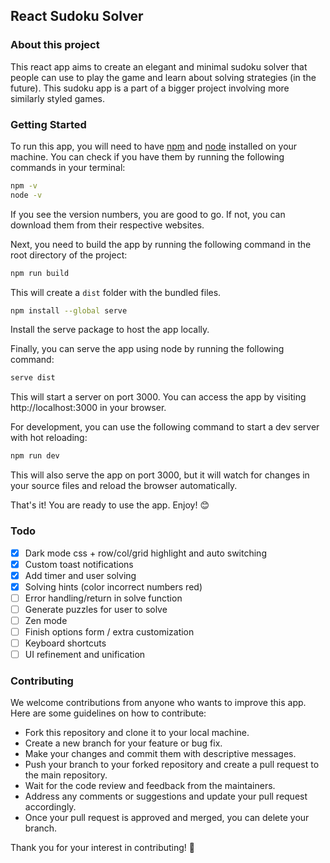 ## React Sudoku Solver

### About this project

This react app aims to create an elegant and minimal sudoku solver that people can use to play the game and learn about solving strategies (in the future). This sudoku app is a part of a bigger project involving more similarly styled games.

### Getting Started

To run this app, you will need to have [npm](https://www.npmjs.com/) and [node](https://nodejs.org/en/) installed on your machine. You can check if you have them by running the following commands in your terminal:

```bash
npm -v
node -v
```

If you see the version numbers, you are good to go. If not, you can download them from their respective websites.

Next, you need to build the app by running the following command in the root directory of the project:

```bash
npm run build
```

This will create a `dist` folder with the bundled files.

```bash
npm install --global serve
```

Install the serve package to host the app locally.

Finally, you can serve the app using node by running the following command:

```bash
serve dist
```

This will start a server on port 3000. You can access the app by visiting http://localhost:3000 in your browser.

For development, you can use the following command to start a dev server with hot reloading:

```bash
npm run dev
```

This will also serve the app on port 3000, but it will watch for changes in your source files and reload the browser automatically.

That's it! You are ready to use the app. Enjoy! 😊

### Todo

- [x] Dark mode css + row/col/grid highlight and auto switching
- [x] Custom toast notifications
- [x] Add timer and user solving
- [x] Solving hints (color incorrect numbers red)
- [ ] Error handling/return in solve function
- [ ] Generate puzzles for user to solve
- [ ] Zen mode
- [ ] Finish options form / extra customization
- [ ] Keyboard shortcuts
- [ ] UI refinement and unification

### Contributing

We welcome contributions from anyone who wants to improve this app. Here are some guidelines on how to contribute:

- Fork this repository and clone it to your local machine.
- Create a new branch for your feature or bug fix.
- Make your changes and commit them with descriptive messages.
- Push your branch to your forked repository and create a pull request to the main repository.
- Wait for the code review and feedback from the maintainers.
- Address any comments or suggestions and update your pull request accordingly.
- Once your pull request is approved and merged, you can delete your branch.

Thank you for your interest in contributing! 🙌
